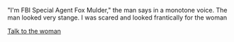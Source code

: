 "I'm FBI Special Agent Fox Mulder," the man says in a monotone voice.
The man looked very stange. I was scared and looked frantically for the woman

[Talk to the woman](woman/scully.md)
